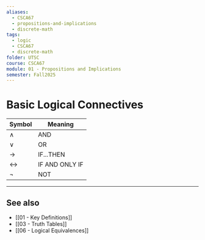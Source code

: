 ```yaml
---
aliases:
  - CSCA67
  - propositions-and-implications
  - discrete-math
tags:
  - logic
  - CSCA67
  - discrete-math
folder: UTSC
course: CSCA67
module: 01 - Propositions and Implications
semester: Fall2025
---
```


# Basic Logical Connectives

| **Symbol**            | **Meaning**        |
|-----------------------|--------------------|
| $\wedge$              | AND                |
| $\lor$                | OR                 |
| $\rightarrow$         | IF...THEN          |
| $\leftrightarrow$     | IF AND ONLY IF     |
| $\neg$                | NOT                |

---

## See also

- [[01 - Key Definitions]]
- [[03 - Truth Tables]]
- [[06 - Logical Equivalences]]

